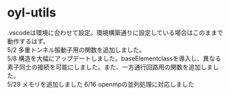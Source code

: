 # oyl-utils

.vscodeは環境に合わせて設定。環境構築通りに設定している場合はこのままで動作するはず。\
5/2 多重トンネル振動子用の関数を追加しました。\
5/8 構造を大幅にアップデートしました。baseElementclassを導入し、異なる素子同士の接続を可能にしました。また、一方通行回路用の関数を追加しました。\
5/29 メモリを追加しました
6/16 openmpの並列処理に対応しました
